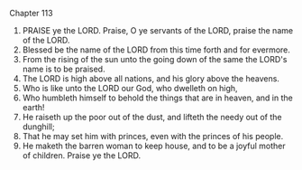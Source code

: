 

Chapter 113

1. PRAISE ye the LORD.  Praise, O ye servants of the LORD, praise the name of the LORD.
2. Blessed be the name of the LORD from this time forth and for evermore.
3. From the rising of the sun unto the going down of the same the LORD's name is to be praised.
4. The LORD is high above all nations, and his glory above the heavens.
5. Who is like unto the LORD our God, who dwelleth on high,
6. Who humbleth himself to behold the things that are in heaven, and in the earth!
7. He raiseth up the poor out of the dust, and lifteth the needy out of the dunghill;
8. That he may set him with princes, even with the princes of his people.
9. He maketh the barren woman to keep house, and to be a joyful mother of children.  Praise ye the LORD.
